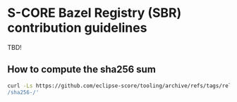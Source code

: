 # S-CORE Bazel Registry (SBR) contribution guidelines

TBD!

## How to compute the sha256 sum

```bash
curl -Ls https://github.com/eclipse-score/tooling/archive/refs/tags/release-0.5.0.tar.gz   | sha256sum   | awk '{ print $1 }'   | xxd -r -p   | base64   | sed 's/^
/sha256-/'
```
